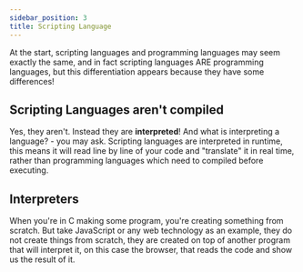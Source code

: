 ```yaml
---
sidebar_position: 3
title: Scripting Language
---
```


At the start, scripting languages and programming languages may seem exactly the same, and in fact scripting languages ARE programming languages, but this differentiation appears because they have some differences!

## Scripting Languages aren't compiled

Yes, they aren't. Instead they are **interpreted**! And what is interpreting a language? - you may ask.
Scripting languages are interpreted in runtime, this means it will read line by line of your code and "translate" it in real time, rather than programming languages which need to compiled before executing.

## Interpreters

When you're in C making some program, you're creating something from scratch. But take JavaScript or any web technology as an example, they do not create things from scratch, they are created on top of another program that will interpret it, on this case the browser, that reads the code and show us the result of it.
